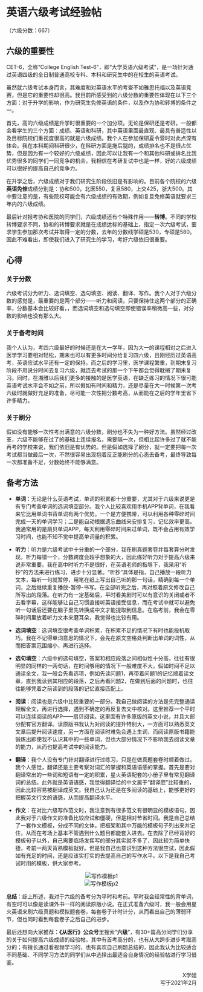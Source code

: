 # 英语六级考试经验帖

（六级分数：667）

## 六级的重要性

CET-6，全称“College English Test-6”，即“大学英语六级考试”，是一场针对通过英语四级的全日制普通高校专科、本科和研究生中的在校生的英语考试。

虽然就六级考试本身而言，其难度和对英语水平的考查不如雅思托福以及英语竞赛，但是它的重要性却很高。我目前所感受到的六级分数的重要性体现在以下三个方面：对于升学的影响，作为研究生免修英语的条件，以及作为协和转博的条件之一。

首先，高的六级成绩是升学时很重要的一个加分项。无论是保研还是考研，一般都会看学生的三个方面：成绩、英语和科研，其中英语里面最直观、最具有普适性以及目标院校们重视度很高的就是六级成绩。我个人在参加保研夏令营时对此点深有体会。我在本科期间科研很少，在科研方面是拖后腿的，成绩排名也不是很占优势，但是因为有一个较好的六级成绩，因此可以让我有一个和其他科研或排名比我优秀很多的同学们一同竞争的机会。我相信在考研复试中也是一样，好的六级成绩可以很好的提高自己的竞争力。

在升学之后，六级成绩对于我们研究生阶段依旧是有影响的。目前各个院校的六级**英语免修**成绩分别是：协和500，北医550，复旦580，上交425，浙大500。其中要注意的是，有些院校可能会有六级成绩的有效期，例如复旦免修英语就要求三年内的六级成绩。

最后针对报考协和医院的同学们，六级成绩还有个特殊作用——**转博**。不同的学校转博要求不同，协和的转博要求就是在成绩达标的基础上，指定一次六级考试，要求学生参加那次考试并取得一定的分数，去年的分数线学硕是530，专硕是580。因此不难看出，即使我们进入了研究生的学习，考好六级依旧很重要。

## 心得
### 关于分数

六级考试分为听力、选词填空、选句填空、阅读、翻译、写作。我个人对于六级分数的感觉是，最重要的是两个部分——听力和阅读，只要保持住这两个部分的正确率，分数基本会比较好看，，而选词填空和选句填空即使错误率稍微高一些，对分数的影响也没有那么大。

### 关于备考时间

我个人认为，考四六级最好的时候还是在大一学年，因为大一的课程相对之后进入医学学习要相对轻松，期末也可以有更多时间分给复习四六级，且刚经历过英语高考，英语应试水平还有一定的保持。而之后的学习里，医学课程繁重，到期末复习阶段不用说分时间去复习六级，就连去考试的那一个下午都会觉得耽搁了期末复习。同时，在湘雅以后我们更多的接触的是医学英语，在缺乏练习的情况下很可能英语考试水平会不如之前，所以假如有时间和精力，还是尽量在大一时候第一次考六级时就做好充足的准备，尽可能一次性把分数考高，从而能在之后的学年里省下许多精力。

### 关于刷分

假如没有能够一次性考出满意的六级分数，刷分也不失为一种好方法。虽然经过改革，六级不能够在过了的基础上连续报名，需要隔一次，但相比起许多过了就不能再考的学校来说，我们依旧是有优势的。但是假如选择了刷分，就一定要把每一次考试都当做最后一次，不然很容易出现抱着反正能刷分的心态去备考，最终导致每一次都准备不足，分数始终不能够满意。

## 备考方法

+ **单词**：无论是什么英语考试，单词的积累都十分重要，尤其对于六级来说更是有专门考查单词的选词填空部分。我个人比较喜欢用手机APP背单词，在我看来它比用单词书背单词有两个优势。一个是方便携带，可以利用各种零碎时间完成一天的单词学习；二是能自动根据遗忘曲线来安排复习，记忆效率更高。我通常用的是扇贝单词APP，每天利用零碎时间来过单词，既不会占用有效学习时间，也能不知不觉中提高单词量的积累。

+ **听力**：听力是六级考试中十分重的一个部分，我在刷真题套卷并每套算分时发现，听力每错一个，分数跨度会超乎想象的大，因此练好听力对于提高六级来说非常重要。我在高中时听力不是很好，在英语老师的指导下，我采用“听抄”的方法来进行练习，进步十分显著。“听抄”具体是指，自己播放一段听力文本，每听一句就暂停，用笔在纸上写出自己听的那一句话，精确到每一个单词，之后继续重复播放-暂停-书写。在全部听完之后，再对照着原文修改自己所写出的段落。在听力有一定基础后，平时看美剧时可以有意识的关闭或者不去看字幕，这样能够让自己习惯直接听英语接受信息，而在考试中就可以避免听一句话后还要在脑子里先转换成中文才能提取到信息。在临考前，我会在零碎时间里放着听力文本来磨耳朵，我觉得也比较有用。

+ **选词填空**：选词填空很考查单词积累，在积累不足的情况下有时也能投机取巧。我在不记得单词意思的情况下，会先在原文空格处判断出单词的词性，从而把答案范围缩小，再进行选择。

+ **选句填空**：六级中的选句填空，答案和相应段落之间相似性十分高，往往有很明显的同样的一两句话，在时间够用的情况下一般难度不大。假如时间不足以通读全文，我一般会先看选项，例如先读问题1，再带着问题1的记忆顺着读文章，直到我读到其相应的段落，之后再看问题2，在做到后面的问题时，也往往能够凭着之前读到的段落的记忆直接匹配上。

+ **阅读**：阅读也是六级中比较重要的一部分。我自己做阅读的方法是先完整通读理解全文，再进行选择，遇到不确定的再反复去文中核对。这里推荐一个平时可以连续阅读的APP——扇贝阅读。这里面有许多原版的英文小说，并且大部分配有官方翻译。读原版书我认为对阅读的提升特别大，一方面可以熟悉英文文章后提升阅读速度，另一方面在阅读时难免会遇上生词，而阅读原版书籍能锻炼出即使我不认识其中的一些单词，但也大部分情况下不影响我去阅读文章的能力，从而也提高考试中的阅读能力。

+ **翻译**：我个人没有专门针对翻译进行过练习，只是在做真题套卷时顺着做过。我个人感觉，翻译还是主要考察对词汇的掌握和英语语感的掌握。首先是要对翻译常出的一些词和短语有一定的积累，星火英语配套的小册子里有常见翻译词的总结。此外就是英语语感，我觉得翻译给的中文属于“翻译腔”比较重的，因此比较容易被翻译成英文。我自己认为还是在多阅读的基础上，能够更好的把握英文行文的语感，从而提高翻译水平。

+ **作文**：在对比六级写作范文时，我注意到有很多范文有很明显的模板语句，因此我对于六级作文的准备比较应试和僵硬，但是相对节省时间。我是自己总结了一套作文模板，分成不同的文体，把框架和其中万能的模板句子列出来并记住，从而在考场上基本不管遇到什么题目都能套入进去。在去除了已经背好的模板句子以外，自己需要临场发挥写的部分其实就不多了，因此较为简单快捷，考前一两天背熟模板就好。但是我自己也意识到这种方法很应试，因此假如有充足的时间，还是应该实打实的去提高自己的写作水平。以下是我自己考试时用的模板，供大家参考。

<div align=center>
<img src="https://gitee.com/zcx980605/Survive_XYSM_dev/raw/master/Image/Ch3_3_1.jpeg" alt="写作模板p1">
</div>
<div align=center>
<img src="https://gitee.com/zcx980605/Survive_XYSM_dev/raw/master/Image/Ch3_3_2.jpeg" alt="写作模板p2">
</div>

**总结**：综上所述，我对于六级的备考分为平时和考前。平时我会经常性的背单词，有空时可以像是读课外书一样的阅读原版小说。在正式准备六级时，我一般会用星火英语来刷六级真题和模拟题套卷，每套卷子计时计分，从而看出自己的薄弱环节，但也同时看到每套卷子之后自己的进步。

最后还想向大家推荐：**《从医行》公众号**里搜索“**六级**”，有30+篇高分同学们分享的关于如何提高六级成绩的经验帖，其中有首考高分的，也有从大跨步进步考取高分的；有擅长通过看视频学习的，也有喜欢自己刷题总结的，因此我认为比较适合不同基础、不同学习方法的同学们从中选择出最适合自身情况的经验帖进行学习借鉴。
                     
<p align="right">X学姐<br/>写于2021年2月</p>